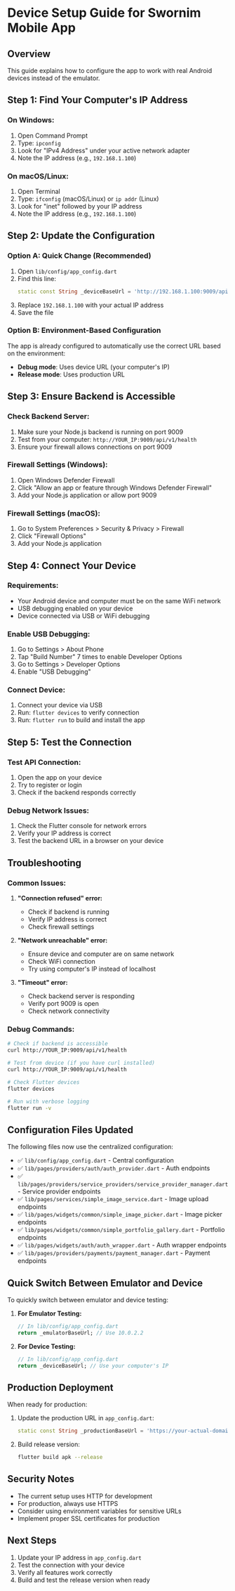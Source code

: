 # Device Setup Guide for Swornim Mobile App

## Overview

This guide explains how to configure the app to work with real Android devices instead of the emulator.

## Step 1: Find Your Computer's IP Address

### On Windows:
1. Open Command Prompt
2. Type: `ipconfig`
3. Look for "IPv4 Address" under your active network adapter
4. Note the IP address (e.g., `192.168.1.100`)

### On macOS/Linux:
1. Open Terminal
2. Type: `ifconfig` (macOS/Linux) or `ip addr` (Linux)
3. Look for "inet" followed by your IP address
4. Note the IP address (e.g., `192.168.1.100`)

## Step 2: Update the Configuration

### Option A: Quick Change (Recommended)
1. Open `lib/config/app_config.dart`
2. Find this line:
   ```dart
   static const String _deviceBaseUrl = 'http://192.168.1.100:9009/api/v1'; // Change this to your computer's IP
   ```
3. Replace `192.168.1.100` with your actual IP address
4. Save the file

### Option B: Environment-Based Configuration
The app is already configured to automatically use the correct URL based on the environment:
- **Debug mode**: Uses device URL (your computer's IP)
- **Release mode**: Uses production URL

## Step 3: Ensure Backend is Accessible

### Check Backend Server:
1. Make sure your Node.js backend is running on port 9009
2. Test from your computer: `http://YOUR_IP:9009/api/v1/health`
3. Ensure your firewall allows connections on port 9009

### Firewall Settings (Windows):
1. Open Windows Defender Firewall
2. Click "Allow an app or feature through Windows Defender Firewall"
3. Add your Node.js application or allow port 9009

### Firewall Settings (macOS):
1. Go to System Preferences > Security & Privacy > Firewall
2. Click "Firewall Options"
3. Add your Node.js application

## Step 4: Connect Your Device

### Requirements:
- Your Android device and computer must be on the same WiFi network
- USB debugging enabled on your device
- Device connected via USB or WiFi debugging

### Enable USB Debugging:
1. Go to Settings > About Phone
2. Tap "Build Number" 7 times to enable Developer Options
3. Go to Settings > Developer Options
4. Enable "USB Debugging"

### Connect Device:
1. Connect your device via USB
2. Run: `flutter devices` to verify connection
3. Run: `flutter run` to build and install the app

## Step 5: Test the Connection

### Test API Connection:
1. Open the app on your device
2. Try to register or login
3. Check if the backend responds correctly

### Debug Network Issues:
1. Check the Flutter console for network errors
2. Verify your IP address is correct
3. Test the backend URL in a browser on your device

## Troubleshooting

### Common Issues:

1. **"Connection refused" error:**
   - Check if backend is running
   - Verify IP address is correct
   - Check firewall settings

2. **"Network unreachable" error:**
   - Ensure device and computer are on same network
   - Check WiFi connection
   - Try using computer's IP instead of localhost

3. **"Timeout" error:**
   - Check backend server is responding
   - Verify port 9009 is open
   - Check network connectivity

### Debug Commands:
```bash
# Check if backend is accessible
curl http://YOUR_IP:9009/api/v1/health

# Test from device (if you have curl installed)
curl http://YOUR_IP:9009/api/v1/health

# Check Flutter devices
flutter devices

# Run with verbose logging
flutter run -v
```

## Configuration Files Updated

The following files now use the centralized configuration:

- ✅ `lib/config/app_config.dart` - Central configuration
- ✅ `lib/pages/providers/auth/auth_provider.dart` - Auth endpoints
- ✅ `lib/pages/providers/service_providers/service_provider_manager.dart` - Service provider endpoints
- ✅ `lib/pages/services/simple_image_service.dart` - Image upload endpoints
- ✅ `lib/pages/widgets/common/simple_image_picker.dart` - Image picker endpoints
- ✅ `lib/pages/widgets/common/simple_portfolio_gallery.dart` - Portfolio endpoints
- ✅ `lib/pages/widgets/auth/auth_wrapper.dart` - Auth wrapper endpoints
- ✅ `lib/pages/providers/payments/payment_manager.dart` - Payment endpoints

## Quick Switch Between Emulator and Device

To quickly switch between emulator and device testing:

1. **For Emulator Testing:**
   ```dart
   // In lib/config/app_config.dart
   return _emulatorBaseUrl; // Use 10.0.2.2
   ```

2. **For Device Testing:**
   ```dart
   // In lib/config/app_config.dart
   return _deviceBaseUrl; // Use your computer's IP
   ```

## Production Deployment

When ready for production:

1. Update the production URL in `app_config.dart`:
   ```dart
   static const String _productionBaseUrl = 'https://your-actual-domain.com/api/v1';
   ```

2. Build release version:
   ```bash
   flutter build apk --release
   ```

## Security Notes

- The current setup uses HTTP for development
- For production, always use HTTPS
- Consider using environment variables for sensitive URLs
- Implement proper SSL certificates for production

## Next Steps

1. Update your IP address in `app_config.dart`
2. Test the connection with your device
3. Verify all features work correctly
4. Build and test the release version when ready 